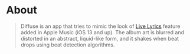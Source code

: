 # About
> Diffuse is an app that tries to mimic the look of [Live Lyrics]() feature added in Apple Music (iOS 13 and up). The album art is blurred and distorted in an abstract, liquid-like form, and it shakes when beat drops using beat detection algorithms.